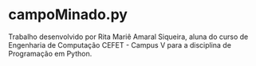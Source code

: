 # campoMinado.py
Trabalho desenvolvido por Rita Mariê Amaral Siqueira, aluna do curso de Engenharia de Computação   CEFET - Campus V para a disciplina de Programação em Python.
